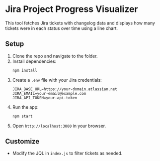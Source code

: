 # Jira Project Progress Visualizer

This tool fetches Jira tickets with changelog data and displays how many tickets were in each status over time using a line chart.

## Setup
1. Clone the repo and navigate to the folder.
2. Install dependencies:
   ```bash
   npm install
   ```
3. Create a `.env` file with your Jira credentials:
   ```env
   JIRA_BASE_URL=https://your-domain.atlassian.net
   JIRA_EMAIL=your-email@example.com
   JIRA_API_TOKEN=your-api-token
   ```
4. Run the app:
   ```bash
   npm start
   ```
5. Open `http://localhost:3000` in your browser.

## Customize
- Modify the JQL in `index.js` to filter tickets as needed.